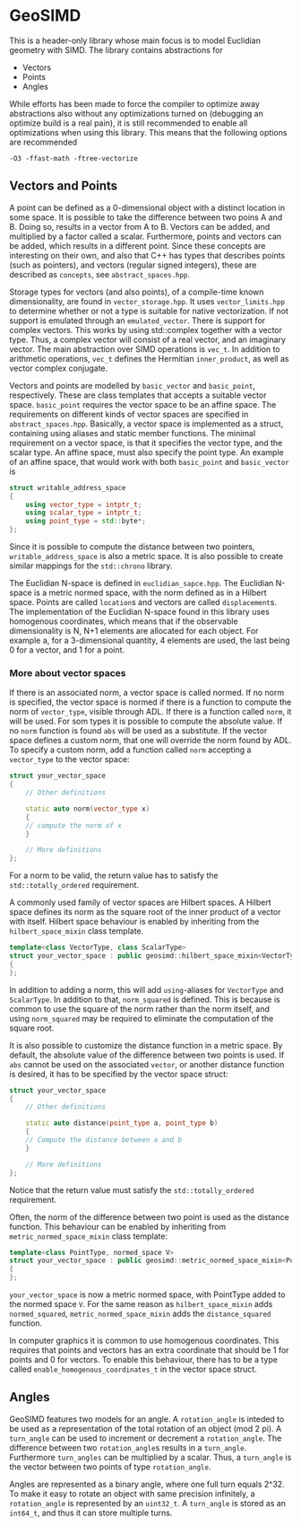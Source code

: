 # GeoSIMD

This is a header-only library whose main focus is to model Euclidian geometry with SIMD. The library contains abstractions for

 * Vectors
 * Points
 * Angles

While efforts has been made to force the compiler to optimize away abstractions also without any optimizations turned on (debugging an optimize build is a real pain), it is still recommended to enable all optimizations when using this library. This means that the following options are recommended

`-O3 -ffast-math -ftree-vectorize`


## Vectors and Points

A point can be defined as a 0-dimensional object with a distinct location in some space. It is possible to take the difference between two poins A and B. Doing so, results in a vector from A to B. Vectors can be added, and multiplied by a factor called a scalar. Furthermore, points and vectors can be added, which results in a different point. Since these concepts are interesting on their own, and also that C++ has types that describes points (such as pointers), and vectors (regular signed integers), these are described as `concepts`, see `abstract_spaces.hpp`.

Storage types for vectors (and also points), of a compile-time known dimensionality, are found in `vector_storage.hpp`. It uses `vector_limits.hpp` to determine whether or not a type is suitable for native vectorization. If not support is emulated through an `emulated_vector`. There is support for complex vectors. This works by using std::complex together with a vector type. Thus, a complex vector will consist of a real vector, and an imaginary vector. The main abstraction over SIMD operations is `vec_t`. In addition to arithmetic operations, `vec_t` defines the Hermitian `inner_product`, as well as vector complex conjugate.

Vectors and points are modelled by `basic_vector` and `basic_point`, respectively. These are class templates that accepts a suitable vector space. `basic_point` requires the vector space to be an affine space. The requirements on different kinds of vector spaces are specified in `abstract_spaces.hpp`. Basically, a vector space is implemented as a struct, containing using aliases and static member functions. The minimal requirement on a vector space, is that it specifies the vector type, and the scalar type. An affine space, must also specify the point type. An example of an affine space, that would work with both `basic_point` and `basic_vector` is

```c++
struct writable_address_space
{
	using vector_type = intptr_t;
	using scalar_type = intptr_t;
	using point_type = std::byte*;
};
```

Since it is possible to compute the distance between two pointers, `writable_address_space` is also a metric space. It is also possible to create similar mappings for the `std::chrono` library.

The Euclidian N-space is defined in `euclidian_sapce.hpp`. The Euclidian N-space is a metric normed space, with the norm defined as in a Hilbert space. Points are called `location`s and vectors are called `displacement`s. The implementation of the Euclidian N-space found in this library uses homogenous coordinates, which means that if the observable dimensionality is N, N+1 elements are allocated for each object. For example a, for a 3-dimensional quantity, 4 elements are used, the last being 0 for a vector, and 1 for a point.


### More about vector spaces

If there is an associated norm, a vector space is called normed. If no norm is specified, the vector space is normed if there is a function to compute the norm of `vector_type`, visible through ADL. If there is a function called `norm`, it will be used. For som types it is possible to compute the absolute value. If no `norm` function is found `abs` will be used as a substitute. If the vector space defines a custom norm, that one will override the norm found by ADL. To specify a custom norm, add a function called `norm` accepting a `vector_type` to the vector space:

```c++
struct your_vector_space
{
	// Other definitions

	static auto norm(vector_type x)
	{
	// compute the norm of x
	}

	// More definitions
};
```

For a norm to be valid, the return value has to satisfy the `std::totally_ordered` requirement.

A commonly used family of vector spaces are Hilbert spaces. A Hilbert space defines its norm as the square root of the inner product of a vector with itself. Hilbert space behaviour is enabled by inheriting from the `hilbert_space_mixin` class template.

```c++
template<class VectorType, class ScalarType>
struct your_vector_space : public geosimd::hilbert_space_mixin<VectorType, ScalarType>
{
};
```

In addition to adding a norm, this will add `using`-aliases for `VectorType` and `ScalarType`. In addition to that, `norm_squared` is defined. This is because is common to use the square of the norm rather than the norm itself, and using `norm_squared` may be required to eliminate the computation of the square root.

It is also possible to customize the distance function in a metric space. By default, the absolute value of the difference between two points is used. If `abs` cannot be used on the associated `vector`, or another distance function is desired, it has to be specified by the vector space struct:

```c++
struct your_vector_space
{
	// Other definitions

	static auto distance(point_type a, point_type b)
	{
	// Compute the distance between a and b
	}

	// More definitions
};
```

Notice that the return value must satisfy the `std::totally_ordered` requirement.

Often, the norm of the difference between two point is used as the distance function. This behaviour can be enabled by inheriting from `metric_normed_space_mixin` class template:

```c++
template<class PointType, normed_space V>
struct your_vector_space : public geosimd::metric_normed_space_mixin<PointType, V>
{
};
```

`your_vector_space` is now a metric normed space, with PointType added to the normed space `V`. For the same reason as `hilbert_space_mixin` adds `normed_squared`, `metric_normed_space_mixin` adds the `distance_squared` function.

In computer graphics it is common to use homogenous coordinates. This requires that points and vectors has an extra coordinate that should be 1 for points and 0 for vectors. To enable this behaviour, there has to be a type called `enable_homogenous_coordinates_t` in the vector space struct.

## Angles

GeoSIMD features two models for an angle. A `rotation_angle` is inteded to be used as a representation of the total rotation of an object (mod 2 pi). A `turn_angle` can be used to increment or decrement a `rotation_angle`. The difference between two `rotation_angle`s results in a `turn_angle`. Furthermore `turn_angles` can be multiplied by a scalar. Thus, a `turn_angle` is the vector between two points of type `rotation_angle`.

Angles are represented as a binary angle, where one full turn equals 2^32. To make it easy to rotate an object with same precision infinitely, a `rotation_angle` is represented by an `uint32_t`. A `turn_angle` is stored as an `int64_t`, and thus it can store multiple turns.
